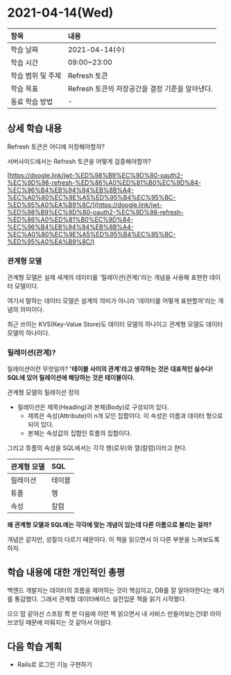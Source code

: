 # 2021-04-14\(Wed\)

| 항목 | 내용 |
| :--- | :--- |
| 학습 날짜 | 2021-04-14\(수\) |
| 학습 시간 | 09:00~23:00 |
| 학습 범위 및 주제 | Refresh 토큰 |
| 학습 목표 | Refresh 토큰의 저장공간을 결정 기준을 알아낸다. |
| 동료 학습 방법 | - |

## 상세 학습 내용

Refresh 토큰은 어디에 저장해야할까?

서버사이드에서는 Refresh 토큰을 어떻게 검증해야할까?

[https://doogle.link/jwt-%ED%98%B9%EC%9D%80-oauth2-%EC%9D%98-refresh-%ED%86%A0%ED%81%B0%EC%9D%84-%EC%96%B4%EB%94%94%EB%8B%A4-%EC%A0%80%EC%9E%A5%ED%95%B4%EC%95%BC-%ED%95%A0%EA%B9%8C/](https://doogle.link/jwt-%ED%98%B9%EC%9D%80-oauth2-%EC%9D%98-refresh-%ED%86%A0%ED%81%B0%EC%9D%84-%EC%96%B4%EB%94%94%EB%8B%A4-%EC%A0%80%EC%9E%A5%ED%95%B4%EC%95%BC-%ED%95%A0%EA%B9%8C/)

### 관계형 모델

관계형 모델은 실제 세계의 데이터를 '릴레이션\(관계\)'라는 개념을 사용해 표현한 데이터 모델이다.

여기서 말하는 데이터 모델은 설계의 의미가 아니라 '데이터를 어떻게 표현할까'라는 개념의 의미이다.

최근 쓰이는 KVS\(Key-Value Store\)도 데이터 모델의 하나이고 관계형 모델도 데이터 모델의 하나이다.

### 릴레이션\(관계\)?

릴레이션이란 무엇일까? **'테이블 사이의 관계'라고 생각하는 것은 대표적인 실수다!** **SQL에 있어 릴레이션에 해당하는 것은 테이블이다.**

관계형 모델의 릴레이션 정의

* 릴레이션은 제목\(Heading\)과 본체\(Body\)로 구성되어 있다.
  * 제목은 속성\(Attribute\)이 n개 모인 집합이다. 이 속성은 이름과 데이터 형으로 되어 있다.
  * 본체는 속성값의 집합인 튜플의 집합이다.

그리고 튜플의 속성을 SQL에서는 각각 행\(로우\)와 열\(칼럼\)이라고 한다.

| 관계형 모델 | SQL |
| :--- | :--- |
| 릴레이션 | 테이블 |
| 튜플 | 행 |
| 속성 | 칼럼 |

**왜 관계형 모델과 SQL에는 각각에 맞는 개념이 있는데 다른 이름으로 불리는 걸까?**

개념은 같지만, 성질이 다르기 때문이다. 이 책을 읽으면서 이 다른 부분을 느껴보도록 하자.

## 학습 내용에 대한 개인적인 총평

백엔드 개발자는 데이터의 흐름을 제어하는 것이 핵심이고, DB를 잘 알아야한다는 얘기를 통감했다. 그래서 관계형 데이터베이스 실전입문 책을 읽기 시작했다.

으으 맘 같아선 스프링 쫙 판 다음에 이런 책 읽으면서 내 서비스 만들어보는건데! 라이브코딩 때문에 미뤄지는 것 같아서 아쉽다.

## 다음 학습 계획

* Rails로 로그인 기능 구현하기

